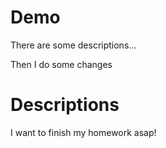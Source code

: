 # Demo
 There are some descriptions...
 
 Then I do some changes

 # Descriptions

 I want to finish my homework asap!
